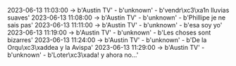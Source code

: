 2023-06-13 11:03:00 -> b'Austin TV' - b'unknown' - b'vendr\xc3\xa1n lluvias suaves'
2023-06-13 11:08:00 -> b'Austin TV' - b'unknown' - b'Phillipe je ne sais pas'
2023-06-13 11:11:00 -> b'Austin TV' - b'unknown' - b'esa soy yo'
2023-06-13 11:19:00 -> b'Austin TV' - b'unknown' - b'Les choses sont bizarres'
2023-06-13 11:24:00 -> b'Austin TV' - b'unknown' - b'De la Orqu\xc3\xaddea y la Avispa'
2023-06-13 11:29:00 -> b'Austin TV' - b'unknown' - b'Loter\xc3\xada! y ahora no...'
